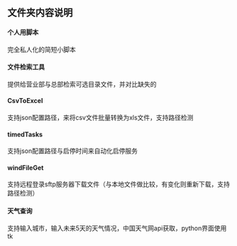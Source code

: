﻿## 文件夹内容说明

#### 个人用脚本

完全私人化的简短小脚本

#### 文件检索工具

提供给营业部与总部检索可选目录文件，并对比缺失的

#### CsvToExcel

 支持json配置路径，来将csv文件批量转换为xls文件，支持路径检测

#### timedTasks

支持json配置路径与启停时间来自动化启停服务

#### windFileGet

支持远程登录sftp服务器下载文件（与本地文件做比较，有变化则重新下载，支持路径检测）

#### 天气查询

支持输入城市，输入未来5天的天气情况，中国天气网api获取，python界面使用tk
